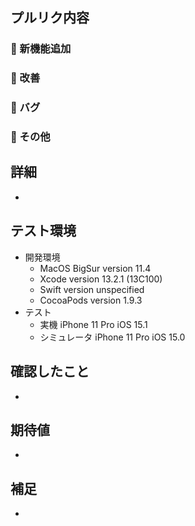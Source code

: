 ## プルリク内容
<!-- カテゴリ -->
### 🎉 新機能追加  
### 🔧 改善  
### 🐛 バグ  
### 📱 その他  


## 詳細

- 


## テスト環境
<!-- 都度確認して変更すること -->
- 開発環境
  - MacOS BigSur version 11.4
  - Xcode version 13.2.1 (13C100)
  - Swift version unspecified
  - CocoaPods version 1.9.3
- テスト
  - 実機 iPhone 11 Pro iOS 15.1
  - シミュレータ iPhone 11 Pro iOS 15.0

## 確認したこと
<!-- バグの場合はここに再現できる手順を書く -->
- 

## 期待値
<!-- 文章 + 画像などを使って期待する仕様を記述する -->
- 

## 補足
<!-- 参考にした記事、エビデンス等のリンクを貼ったり情報を追記する -->
- 
